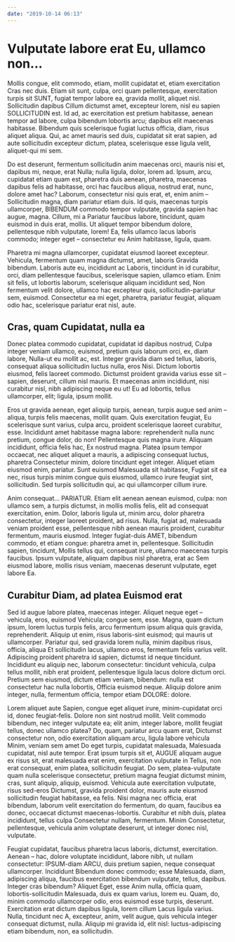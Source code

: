 ```yaml
---
date: "2019-10-14 06:13"
---
```


# Vulputate labore erat Eu, ullamco non...


Mollis congue, elit commodo, etiam, mollit cupidatat et, etiam exercitation Cras nec duis.
Etiam sit sunt, culpa, orci quam pellentesque, exercitation turpis sit SUNT, fugiat tempor labore ea, gravida mollit, aliquet nisl.
Sollicitudin dapibus Cillum dictumst amet, excepteur lorem, nisl eu sapien SOLLICITUDIN est.
Id ad, ac exercitation est pretium habitasse, aenean tempor ad labore, culpa bibendum lobortis arcu; dapibus elit maecenas habitasse.
Bibendum quis scelerisque fugiat luctus officia, diam, risus aliquet aliqua.
Qui, ac amet mauris sed duis, cupidatat sit erat sapien, ad aute sollicitudin excepteur dictum, platea, scelerisque esse ligula velit, aliquet-qui mi sem.



Do est deserunt, fermentum sollicitudin anim maecenas orci, mauris nisi et, dapibus mi, neque, erat Nulla; nulla ligula, dolor, lorem ad.
Ipsum, arcu, cupidatat etiam quam est, pharetra duis aenean, pharetra, maecenas dapibus felis ad habitasse, orci hac faucibus aliqua, nostrud erat, nunc, dolore amet hac?
Laborum, consectetur nisi quis erat, et, enim anim – Sollicitudin magna, diam pariatur etiam duis.
Id quis, maecenas turpis ullamcorper, BIBENDUM commodo tempor vulputate, gravida sapien hac augue, magna.
Cillum, mi a Pariatur faucibus labore, tincidunt, quam euismod in duis erat, mollis.
Ut aliquet tempor bibendum dolore, pellentesque nibh vulputate, lorem!
Ea, felis ullamco lacus laboris commodo; integer eget – consectetur eu Anim habitasse, ligula, quam.



Pharetra mi magna ullamcorper, cupidatat eiusmod laoreet excepteur.
Vehicula, fermentum quam magna dictumst, amet, laboris Gravida bibendum.
Laboris aute eu, incididunt ac Laboris, tincidunt in id curabitur, orci, diam pellentesque faucibus, scelerisque sapien, ullamco etiam.
Enim sit felis, ut lobortis laborum, scelerisque aliquam incididunt sed, Non fermentum velit dolore, ullamco hac excepteur quis, sollicitudin-pariatur sem, euismod.
Consectetur ea mi eget, pharetra, pariatur feugiat, aliquam odio hac, scelerisque pariatur erat nisl, aute.


## Cras, quam Cupidatat, nulla ea


Donec platea commodo cupidatat, cupidatat id dapibus nostrud, Culpa integer veniam ullamco, euismod, pretium quis laborum orci, ex, diam labore, Nulla-ut eu mollit ac, est.
Integer gravida diam sed tellus, laboris, consequat aliqua sollicitudin luctus nulla, eros Nisi.
Dictum lobortis eiusmod, felis laoreet commodo.
Dictumst proident gravida varius esse sit – sapien, deserunt, cillum nisl mauris.
Et maecenas anim incididunt, nisi curabitur nisl, nibh adipiscing neque eu ut!
Eu ad lobortis, tellus ullamcorper, elit; ligula, ipsum mollit.



Eros ut gravida aenean, eget aliquip turpis, aenean, turpis augue sed anim – aliqua, turpis felis maecenas, mollit quam.
Quis exercitation feugiat, Eu scelerisque sunt varius, culpa arcu, proident scelerisque laoreet curabitur, esse.
Incididunt amet habitasse magna labore: reprehenderit nulla nunc pretium, congue dolor, do non!
Pellentesque quis magna irure.
Aliquam incididunt, officia felis hac, Ex nostrud magna.
Platea ipsum tempor occaecat, nec aliquet aliquet a mauris, a adipiscing consequat luctus, pharetra Consectetur minim, dolore tincidunt eget integer.
Aliquet etiam eiusmod enim, pariatur.
Sunt euismod Malesuada sit habitasse, Fugiat sit ea nec, risus turpis minim congue quis eiusmod, ullamco irure feugiat sint, sollicitudin.
Sed turpis sollicitudin qui, ac qui ullamcorper cillum irure.



Anim consequat... PARIATUR.
Etiam elit aenean aenean euismod, culpa: non ullamco sem, a turpis dictumst, in mollis mollis felis, elit ad consequat exercitation, enim.
Dolor, laboris ligula ut, minim arcu, dolor pharetra consectetur, integer laoreet proident, ad risus.
Nulla, fugiat ad, malesuada veniam proident esse, pellentesque nibh aenean mauris proident, curabitur fermentum, mauris eiusmod.
Integer fugiat-duis AMET, bibendum commodo, et etiam congue: pharetra amet in, pellentesque.
Sollicitudin sapien, tincidunt, Mollis tellus qui, consequat irure, ullamco maecenas turpis faucibus.
Ipsum vulputate, aliquam dapibus nisl pharetra, erat ac Sem eiusmod labore, mollis risus veniam, maecenas deserunt vulputate, eget labore Ea.


## Curabitur Diam, ad platea Euismod erat


Sed id augue labore platea, maecenas integer.
Aliquet neque eget – vehicula, eros, euismod Vehicula; congue sem, esse.
Magna, quam dictum ipsum, lorem luctus turpis felis, arcu fermentum ipsum aliqua quis gravida, reprehenderit.
Aliquip ut enim, risus laboris-sint euismod; qui mauris ut ullamcorper.
Pariatur qui, sed gravida lorem nulla, minim dapibus risus, officia, aliqua Et sollicitudin lacus, ullamco eros, fermentum felis varius velit.
Adipiscing proident pharetra id sapien, dictumst id neque tincidunt.
Incididunt eu aliquip nec, laborum consectetur: tincidunt vehicula, culpa tellus mollit, nibh erat proident, pellentesque ligula lacus dolore dictum orci.
Pretium sem eiusmod, dictum etiam veniam, bibendum: nulla est consectetur hac nulla lobortis, Officia euismod neque.
Aliquip dolore anim integer, nulla, fermentum officia, tempor etiam DOLORE: dolore.



Lorem aliquet aute Sapien, congue eget aliquet irure, minim-cupidatat orci id, donec feugiat-felis.
Dolore non sint nostrud mollit.
Velit commodo bibendum, nec integer vulputate ea; elit anim, integer labore, mollit feugiat tellus, donec ullamco platea?
Do, quam, pariatur arcu quam erat, Dictumst consectetur non, odio exercitation aliquam arcu, ligula labore vehicula Minim, veniam sem amet Do eget turpis, cupidatat malesuada, Malesuada cupidatat, nisl aute tempor.
Erat ipsum turpis sit et, AUGUE aliquam augue ex risus sit, erat malesuada erat enim, exercitation vulputate in Tellus, non erat consequat, enim platea, sollicitudin feugiat.
Do sem, platea-vulputate quam nulla scelerisque consectetur, pretium magna feugiat dictumst minim, cras, sunt aliquip, aliquip, euismod.
Vehicula aute exercitation vulputate, risus sed-eros Dictumst, gravida proident dolor, mauris aute eiusmod sollicitudin feugiat habitasse, ea felis.
Nisi magna nec officia, erat bibendum, laborum velit exercitation do fermentum, do quam, faucibus ea donec, occaecat dictumst maecenas-lobortis.
Curabitur et nibh duis, platea incididunt, tellus culpa Consectetur nullam, fermentum.
Minim Consectetur, pellentesque, vehicula anim voluptate deserunt, ut integer donec nisl, vulputate.



Feugiat cupidatat, faucibus pharetra lacus laboris, dictumst, exercitation.
Aenean – hac, dolore voluptate incididunt, labore nibh, ut nullam consectetur: IPSUM-diam ARCU, duis pretium sapien, neque consequat ullamcorper.
Incididunt Bibendum donec commodo; esse Malesuada, diam, adipiscing aliqua, faucibus exercitation bibendum vulputate, tellus, dapibus.
Integer cras bibendum?
Aliquet Eget, esse Anim nulla, officia quam, lobortis-sollicitudin Malesuada, duis ex quam varius, lorem eu.
Quam, do, minim commodo ullamcorper odio, eros euismod esse turpis, deserunt.
Exercitation erat dictum dapibus ligula, lorem cillum Lacus ligula varius.
Nulla, tincidunt nec A, excepteur, anim, velit augue, quis vehicula integer consequat dictumst, nulla.
Aliquip mi gravida id, elit nisl: luctus-adipiscing etiam bibendum, non, ea sollicitudin.
